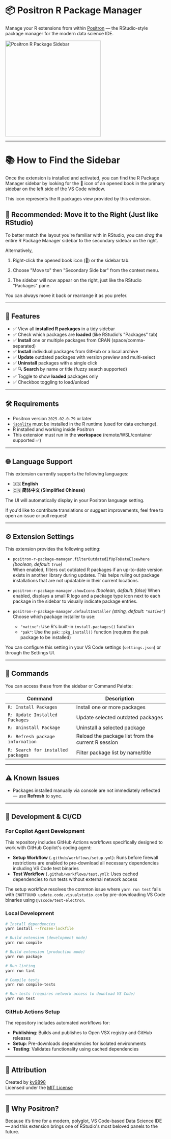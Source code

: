 # 📦 Positron R Package Manager

Manage your R extensions from within [Positron](https://positron.posit.co/) — the RStudio-style package manager for the modern data science IDE.

<img src="https://github.com/user-attachments/assets/5fef4eb8-50b8-4ad1-bdf0-60a1e8c131dd" alt="Positron R Package Sidebar" width="300"/>

---

# 📚 How to Find the Sidebar

Once the extension is installed and activated, you can find the R Package Manager sidebar by looking for the 📖 icon of an opened book in the primary sidebar on the left side of the VS Code window.

This icon represents the R packages view provided by this extension.

## 🧭 Recommended: Move it to the Right (Just like RStudio)

To better match the layout you're familiar with in RStudio, you can _drag_ the entire R Package Manager sidebar to the secondary sidebar on the right.

Alternatively,

1. Right-click the opened book icon (📖) or the sidebar tab.

2. Choose "Move to" then "Secondary Side bar" from the context menu.

3. The sidebar will now appear on the right, just like the RStudio "Packages" pane.

You can always move it back or rearrange it as you prefer.

---

## 🚀 Features

- ✅ View all **installed R packages** in a tidy sidebar
- ✅ Check which packages are **loaded** (like RStudio's "Packages" tab)
- ✅ **Install** one or multiple packages from CRAN (space/comma-separated)
- ✅ **Install** individual packages from GitHub or a local archive
- ✅ **Update** outdated packages with version preview and multi-select
- ✅ **Uninstall** packages with a single click
- ✅ 🔍 **Search** by name or title (fuzzy search supported)
- ✅ Toggle to show **loaded** packages only
- ✅ Checkbox toggling to load/unload

---

## 🛠 Requirements

- Positron version `2025.02.0-79` or later
- [`jsonlite`](https://cran.r-project.org/package=jsonlite) must be installed in the R runtime (used for data exchange).
- R installed and working inside Positron
- This extension must run in the **workspace** (remote/WSL/container supported ✅)

---

## 🌐 Language Support

This extension currently supports the following languages:

- 🇺🇸 **English**
- 🇨🇳 **简体中文 (Simplified Chinese)**

The UI will automatically display in your Positron language setting.

If you'd like to contribute translations or suggest improvements, feel free to open an issue or pull request!

---

## ⚙️ Extension Settings

This extension provides the following setting:

- `positron-r-package-manager.filterOutdatedIfUpToDateElsewhere`  
  _(boolean, default: `true`)_  
  When enabled, filters out outdated R packages if an up-to-date version exists in another library during updates. This helps ruling out package installations that are not updatable in their current locations.

- `positron-r-package-manager.showIcons`
  _(boolean, default: false)_
  When enabled, displays a small R logo and a package type icon next to each package in the sidebar to visually indicate package entries.

- `positron-r-package-manager.defaultInstaller`
  _(string, default: `"native"`)_
  Choose which package installer to use:
  - `"native"`: Use R's built-in `install.packages()` function
  - `"pak"`: Use the `pak::pkg_install()` function (requires the pak package to be installed)

You can configure this setting in your VS Code settings (`settings.json`) or through the Settings UI.

---

## 📂 Commands

You can access these from the sidebar or Command Palette:

| Command                            | Description                                        |
| ---------------------------------- | -------------------------------------------------- |
| `R: Install Packages`              | Install one or more packages                       |
| `R: Update Installed Packages`     | Update selected outdated packages                  |
| `R: Uninstall Package`             | Uninstall a selected package                       |
| `R: Refresh package information`   | Reload the package list from the current R session |
| `R: Search for installed packages` | Filter package list by name/title                  |

---

## ⚠️ Known Issues

- Packages installed manually via console are not immediately reflected — use **Refresh** to sync.

---

## 🔧 Development & CI/CD

### For Copilot Agent Development

This repository includes GitHub Actions workflows specifically designed to work with GitHub Copilot's coding agent:

- **Setup Workflow** (`.github/workflows/setup.yml`): Runs before firewall restrictions are enabled to pre-download all necessary dependencies including VS Code test binaries
- **Test Workflow** (`.github/workflows/test.yml`): Uses cached dependencies to run tests without external network access

The setup workflow resolves the common issue where `yarn run test` fails with `ENOTFOUND update.code.visualstudio.com` by pre-downloading VS Code binaries using `@vscode/test-electron`.

### Local Development

```bash
# Install dependencies
yarn install --frozen-lockfile

# Build extension (development mode)
yarn run compile

# Build extension (production mode)  
yarn run package

# Run linting
yarn run lint

# Compile tests
yarn run compile-tests

# Run tests (requires network access to download VS Code)
yarn run test
```

### GitHub Actions Setup

The repository includes automated workflows for:
- **Publishing**: Builds and publishes to Open VSX registry and GitHub releases
- **Setup**: Pre-downloads dependencies for isolated environments
- **Testing**: Validates functionality using cached dependencies

---

## 🙏 Attribution

Created by [kv9898](https://github.com/kv9898)  
Licensed under the [MIT License](./LICENSE)

<!-- ---

## 💡 Future Ideas

- [ ] sth -->

---

## 🧠 Why Positron?

Because it’s time for a modern, polyglot, VS Code-based Data Science IDE — and this extension brings one of RStudio's most beloved panels to the future.
